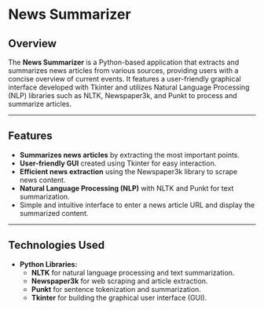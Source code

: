 # News Summarizer  

## Overview  
The **News Summarizer** is a Python-based application that extracts and summarizes news articles from various sources, providing users with a concise overview of current events. It features a user-friendly graphical interface developed with Tkinter and utilizes Natural Language Processing (NLP) libraries such as NLTK, Newspaper3k, and Punkt to process and summarize articles.  

---

## Features  
- **Summarizes news articles** by extracting the most important points.  
- **User-friendly GUI** created using Tkinter for easy interaction.  
- **Efficient news extraction** using the Newspaper3k library to scrape news content.  
- **Natural Language Processing (NLP)** with NLTK and Punkt for text summarization.  
- Simple and intuitive interface to enter a news article URL and display the summarized content.  

---

## Technologies Used  
- **Python Libraries:**  
  - **NLTK** for natural language processing and text summarization.  
  - **Newspaper3k** for web scraping and article extraction.  
  - **Punkt** for sentence tokenization and summarization.  
  - **Tkinter** for building the graphical user interface (GUI). 